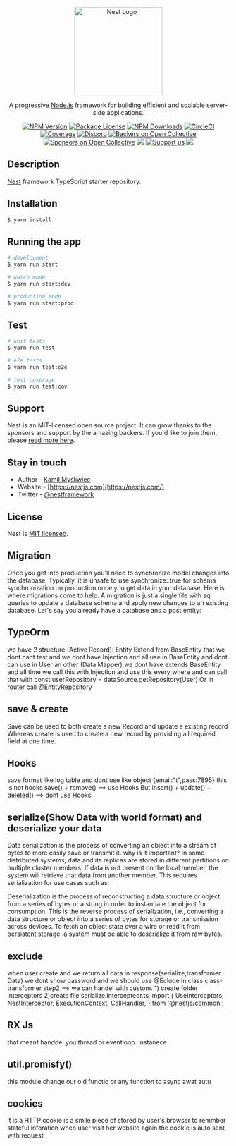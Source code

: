 <p align="center">
  <a href="http://nestjs.com/" target="blank"><img src="https://nestjs.com/img/logo-small.svg" width="200" alt="Nest Logo" /></a>
</p>

[circleci-image]: https://img.shields.io/circleci/build/github/nestjs/nest/master?token=abc123def456
[circleci-url]: https://circleci.com/gh/nestjs/nest

  <p align="center">A progressive <a href="http://nodejs.org" target="_blank">Node.js</a> framework for building efficient and scalable server-side applications.</p>
    <p align="center">
<a href="https://www.npmjs.com/~nestjscore" target="_blank"><img src="https://img.shields.io/npm/v/@nestjs/core.svg" alt="NPM Version" /></a>
<a href="https://www.npmjs.com/~nestjscore" target="_blank"><img src="https://img.shields.io/npm/l/@nestjs/core.svg" alt="Package License" /></a>
<a href="https://www.npmjs.com/~nestjscore" target="_blank"><img src="https://img.shields.io/npm/dm/@nestjs/common.svg" alt="NPM Downloads" /></a>
<a href="https://circleci.com/gh/nestjs/nest" target="_blank"><img src="https://img.shields.io/circleci/build/github/nestjs/nest/master" alt="CircleCI" /></a>
<a href="https://coveralls.io/github/nestjs/nest?branch=master" target="_blank"><img src="https://coveralls.io/repos/github/nestjs/nest/badge.svg?branch=master#9" alt="Coverage" /></a>
<a href="https://discord.gg/G7Qnnhy" target="_blank"><img src="https://img.shields.io/badge/discord-online-brightgreen.svg" alt="Discord"/></a>
<a href="https://opencollective.com/nest#backer" target="_blank"><img src="https://opencollective.com/nest/backers/badge.svg" alt="Backers on Open Collective" /></a>
<a href="https://opencollective.com/nest#sponsor" target="_blank"><img src="https://opencollective.com/nest/sponsors/badge.svg" alt="Sponsors on Open Collective" /></a>
  <a href="https://paypal.me/kamilmysliwiec" target="_blank"><img src="https://img.shields.io/badge/Donate-PayPal-ff3f59.svg"/></a>
    <a href="https://opencollective.com/nest#sponsor"  target="_blank"><img src="https://img.shields.io/badge/Support%20us-Open%20Collective-41B883.svg" alt="Support us"></a>
  <a href="https://twitter.com/nestframework" target="_blank"><img src="https://img.shields.io/twitter/follow/nestframework.svg?style=social&label=Follow"></a>
</p>
  <!--[![Backers on Open Collective](https://opencollective.com/nest/backers/badge.svg)](https://opencollective.com/nest#backer)
  [![Sponsors on Open Collective](https://opencollective.com/nest/sponsors/badge.svg)](https://opencollective.com/nest#sponsor)-->

## Description

[Nest](https://github.com/nestjs/nest) framework TypeScript starter repository.

## Installation

```bash
$ yarn install
```

## Running the app

```bash
# development
$ yarn run start

# watch mode
$ yarn run start:dev

# production mode
$ yarn run start:prod
```

## Test

```bash
# unit tests
$ yarn run test

# e2e tests
$ yarn run test:e2e

# test coverage
$ yarn run test:cov
```

## Support

Nest is an MIT-licensed open source project. It can grow thanks to the sponsors and support by the amazing backers. If you'd like to join them, please [read more here](https://docs.nestjs.com/support).

## Stay in touch

- Author - [Kamil Myśliwiec](https://kamilmysliwiec.com)
- Website - [https://nestjs.com](https://nestjs.com/)
- Twitter - [@nestframework](https://twitter.com/nestframework)

## License

Nest is [MIT licensed](LICENSE).

## Migration
  
Once you get into production you'll need to synchronize model changes into the database. Typically, it is unsafe to use synchronize: true for schema synchronization on production once you get data in your database. Here is where migrations come to help.
A migration is just a single file with sql queries to update a database schema and apply new changes to an existing database.
Let's say you already have a database and a post entity:

## TypeOrm
we have 2 structure  (Active Record): Entity Extend from  BaseEntity that we dont cant test and we dont have Injection and
all use in BaseEntity and dont can use in User
an other (Data Mapper):we dont have  extends BaseEntity and all time we call this with Injection and use this every where 
and can call that with const userRepository = dataSource.getRepository(User) Or in router call @EntityRepository

## save & create
Save can be used to both create a new Record and update a existing record
Whereas create is used to create a new record by providing all required field at one time.

## Hooks
save format like log table and dont use like object {email:"t",pass:7895} this is not hooks
save() + remove() ==> use Hooks But insert() + update() + deleted() ==> dont use Hooks

## serialize(Show Data with world format) and deserialize your data
Data serialization is the process of converting an object into a stream of bytes to more easily save or transmit it.
why is it important?
In some distributed systems, data and its replicas are stored in different partitions on multiple cluster members. If data is not present on the local member, the system will retrieve that data from another member. This requires serialization for use cases such as:

Deserialization is the process of reconstructing a data structure or object from a series of bytes or a string in order to instantiate the object for consumption. This is the reverse process of serialization, i.e., converting a data structure or object into a series of bytes for storage or transmission across devices. To fetch an object state over a wire or read it from persistent storage, a system must be able to deserialize it from raw bytes.

## exclude
when user create and we return all data in response(serialize,transformer Data) we dont show password and we
should use @Eclude in class class-transformer
step2 ==> we can handel with custom. 1) create folder interceptors 2)create file serialize.intercepteor.ts import {
  UseInterceptors,
  NestInterceptor,
  ExecutionContext,
  CallHandler,
} from '@nestjs/common';





## RX Js
that meanf handdel you thread or eventloop. instanece 

## util.promisfy()
this module change our old functio or any function to async awat autu

## cookies
it is a HTTP cookie is a smile piece of stored by user's browser to remmber stateful inforation 
when user visit her website again the cookie is auto sent with request